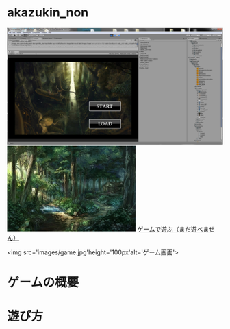 # akazukin_non

![タイトル画面スクリーンショット](images/title.jpg)
![ゲーム画面（仮）](images/game.jpg)
<a href="" target="">ゲームで遊ぶ（まだ遊べません）</a>

<img src='images/game.jpg'height='100px'alt='ゲーム画面'>

# ゲームの概要　

# 遊び方
